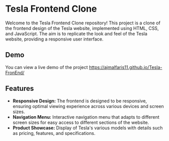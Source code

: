 # Tesla Frontend Clone

Welcome to the Tesla Frontend Clone repository! This project is a clone of the frontend design of the Tesla website, implemented using HTML, CSS, and JavaScript. The aim is to replicate the look and feel of the Tesla website, providing a responsive user interface.

## Demo

You can view a live demo of the project  https://ajmalfaris11.github.io/Tesla-FronEnd/

## Features

- **Responsive Design:** The frontend is designed to be responsive, ensuring optimal viewing experience across various devices and screen sizes.
- **Navigation Menu:** Interactive navigation menu that adapts to different screen sizes for easy access to different sections of the website.
- **Product Showcase:** Display of Tesla's various models with details such as pricing, features, and specifications.




